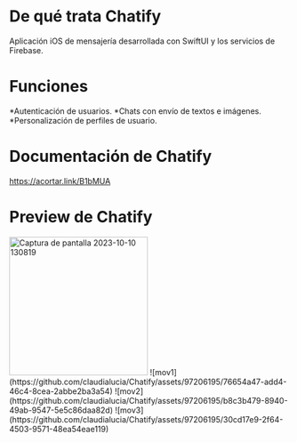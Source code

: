 # De qué trata Chatify

Aplicación iOS de mensajería desarrollada con SwiftUI y los servicios de Firebase.

# Funciones

*Autenticación de usuarios.
*Chats con envío de textos e imágenes.
*Personalización de perfiles de usuario.

# Documentación de Chatify

https://acortar.link/B1bMUA 

# Preview de Chatify

<img width="249" alt="Captura de pantalla 2023-10-10 130819" src="https://github.com/claudialucia/Chatify/assets/97206195/a3b61024-9e19-4cfd-9bda-7c060e6d869b">
![mov1](https://github.com/claudialucia/Chatify/assets/97206195/76654a47-add4-46c4-8cea-2abbe2ba3a54)
![mov2](https://github.com/claudialucia/Chatify/assets/97206195/b8c3b479-8940-49ab-9547-5e5c86daa82d)
![mov3](https://github.com/claudialucia/Chatify/assets/97206195/30cd17e9-2f64-4503-9571-48ea54eae119)
